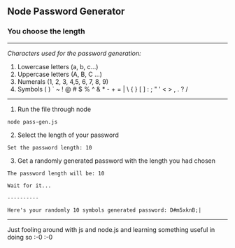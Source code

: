 ## Node Password Generator
### You choose the length 

___
*Characters used for the password generation:*
1) Lowercase letters (a, b, c...)
2) Uppercase letters (A, B, C ...)
3) Numerals (1, 2, 3, 4,5, 6, 7, 8, 9)
4) Symbols  ( ) ` ~ ! @ # $ % ^ & * - + = | \ { } [ ] : ; " ' < > , . ? / 

___
1) Run the file through node 

`node pass-gen.js`

2) Select the length of your password

`Set the password length: 10`

3) Get a randomly generated password with the length you had chosen

`The password length will be: 10`

`Wait for it...`

`----------`

`Here's your randomly 10 symbols generated password: D#m5xknB;|`

---
Just fooling around with js and node.js and learning something useful in doing so
:-0
:-0